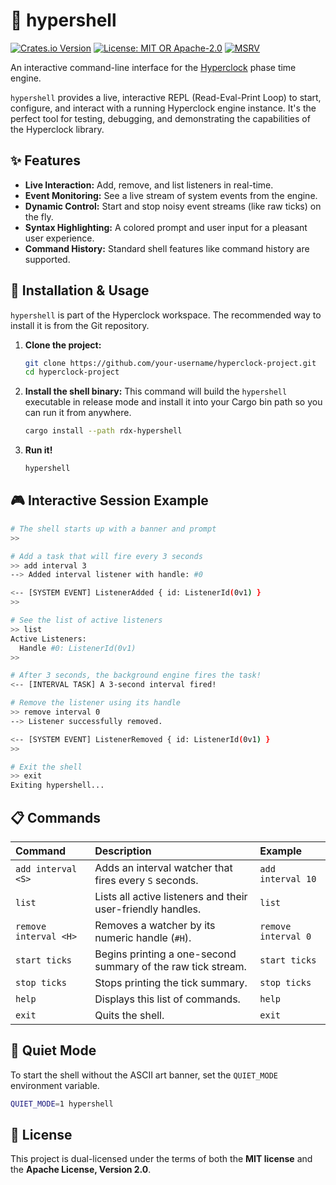 


# 🐚 hypershell
[![Crates.io Version](https://img.shields.io/crates/v/rdx-hyperclock.svg)](https://crates.io/crates/rdx-stderr)
[![License: MIT OR Apache-2.0](https://img.shields.io/crates/l/rdx-stderr.svg)](https://github.com/rustadex/hyperclock/blob/main/LICENSE-MIT)
[![MSRV](https://img.shields.io/badge/msrv-1.70.0-blue.svg)](https://blog.rust-lang.org/2023/06/01/Rust-1.70.0.html)




An interactive command-line interface for the [Hyperclock](https://github.com/rustadex/hyperclock) phase time engine.

`hypershell` provides a live, interactive REPL (Read-Eval-Print Loop) to start, configure, and interact with a running Hyperclock engine instance. It's the perfect tool for testing, debugging, and demonstrating the capabilities of the Hyperclock library.

## ✨ Features

*   **Live Interaction:** Add, remove, and list listeners in real-time.
*   **Event Monitoring:** See a live stream of system events from the engine.
*   **Dynamic Control:** Start and stop noisy event streams (like raw ticks) on the fly.
*   **Syntax Highlighting:** A colored prompt and user input for a pleasant user experience.
*   **Command History:** Standard shell features like command history are supported.

## 🚀 Installation & Usage

`hypershell` is part of the Hyperclock workspace. The recommended way to install it is from the Git repository.

1.  **Clone the project:**
    ```bash
    git clone https://github.com/your-username/hyperclock-project.git
    cd hyperclock-project
    ```
2.  **Install the shell binary:**
    This command will build the `hypershell` executable in release mode and install it into your Cargo bin path so you can run it from anywhere.
    ```bash
    cargo install --path rdx-hypershell
    ```
3.  **Run it!**
    ```bash
    hypershell
    ```

## 🎮 Interactive Session Example

```sh
# The shell starts up with a banner and prompt
>> 

# Add a task that will fire every 3 seconds
>> add interval 3
--> Added interval listener with handle: #0

<-- [SYSTEM EVENT] ListenerAdded { id: ListenerId(0v1) }
>> 

# See the list of active listeners
>> list
Active Listeners:
  Handle #0: ListenerId(0v1)
>> 

# After 3 seconds, the background engine fires the task!
<-- [INTERVAL TASK] A 3-second interval fired!

# Remove the listener using its handle
>> remove interval 0
--> Listener successfully removed.

<-- [SYSTEM EVENT] ListenerRemoved { id: ListenerId(0v1) }
>>

# Exit the shell
>> exit
Exiting hypershell...
```

## 📋 Commands

| Command                 | Description                                                   | Example                             |
| :---------------------- | :------------------------------------------------------------ | :---------------------------------- |
| `add interval <S>`      | Adds an interval watcher that fires every `S` seconds.        | `add interval 10`                   |
| `list`                  | Lists all active listeners and their user-friendly handles.   | `list`                              |
| `remove interval <H>`   | Removes a watcher by its numeric handle (`#H`).               | `remove interval 0`                 |
| `start ticks`           | Begins printing a one-second summary of the raw tick stream.  | `start ticks`                       |
| `stop ticks`            | Stops printing the tick summary.                              | `stop ticks`                        |
| `help`                  | Displays this list of commands.                               | `help`                              |
| `exit`                  | Quits the shell.                                              | `exit`                              |

## 🤫 Quiet Mode

To start the shell without the ASCII art banner, set the `QUIET_MODE` environment variable.

```bash
QUIET_MODE=1 hypershell
```

## 📜 License

This project is dual-licensed under the terms of both the **MIT license** and the **Apache License, Version 2.0**.


